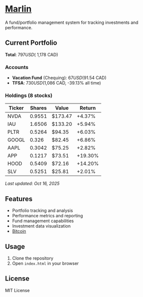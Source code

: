 # [Marlin](https://fuckingjoshua.com/marlin)

A fund/portfolio management system for tracking investments and performance.

## Current Portfolio

**Total**: $797 USD (~$1,178 CAD)

### Accounts
- **Vacation Fund** (Chequing): $67 USD ($91.54 CAD)
- **TFSA**: $730 USD ($1,086 CAD, -39.13% all time)

### Holdings (8 stocks)

| Ticker | Shares | Value | Return |
|--------|--------|-------|--------|
| NVDA | 0.9551 | $173.47 | +4.37% |
| IAU | 1.6506 | $133.20 | +5.94% |
| PLTR | 0.5264 | $94.35 | +6.03% |
| GOOGL | 0.326 | $82.45 | +6.86% |
| AAPL | 0.3042 | $75.25 | +2.82% |
| APP | 0.1217 | $73.51 | +19.30% |
| HOOD | 0.5409 | $72.16 | +14.20% |
| SLV | 0.5251 | $25.81 | +2.01% |

*Last updated: Oct 16, 2025*

## Features

- Portfolio tracking and analysis
- Performance metrics and reporting
- Fund management capabilities
- Investment data visualization
- [Bitcoin](https://fuckingjoshua.com/marlin/bitcoin)

## Usage

1. Clone the repository
2. Open `index.html` in your browser

## License

MIT License
